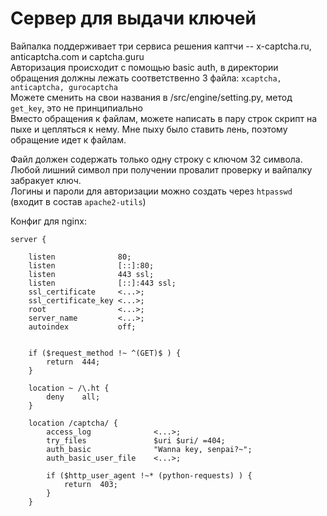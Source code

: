 # Сервер для выдачи ключей  

Вайпалка поддерживает три сервиса решения каптчи -- x-captcha.ru, anticaptcha.com и captcha.guru  
Авторизация происходит с помощью basic auth, в директории обращения должны лежать соответственно 3 файла: `xcaptcha, anticaptcha, gurocaptcha`  
Можете сменить на свои названия в /src/engine/setting.py, метод `get_key`, это не принципиально  
Вместо обращения к файлам, можете написать в пару строк скрипт на пыхе и цепляться к нему. Мне пыху было ставить лень, поэтому обращение идет к файлам.  

Файл должен содержать только одну строку с ключом 32 символа. Любой лишний символ при получении провалит проверку и вайпалку забракует ключ.  
Логины и пароли для авторизации можно создать через `htpasswd` (входит в состав `apache2-utils`)  

Конфиг для nginx:  
```
server {

	listen				80;
	listen				[::]:80;
	listen				443 ssl;
	listen				[::]:443 ssl;
	ssl_certificate		<...>;
	ssl_certificate_key	<...>;
    root				<...>;
    server_name			<...>;
    autoindex			off;


	if ($request_method !~ ^(GET)$ ) {
		return	444;
	}

	location ~ /\.ht {
		deny	all;
	}

	location /captcha/ {
		access_log				<...>;
		try_files				$uri $uri/ =404;
		auth_basic				"Wanna key, senpai?~";
		auth_basic_user_file	<...>;
		
        if ($http_user_agent !~* (python-requests) ) {
			return	403;
		}
	}
```
